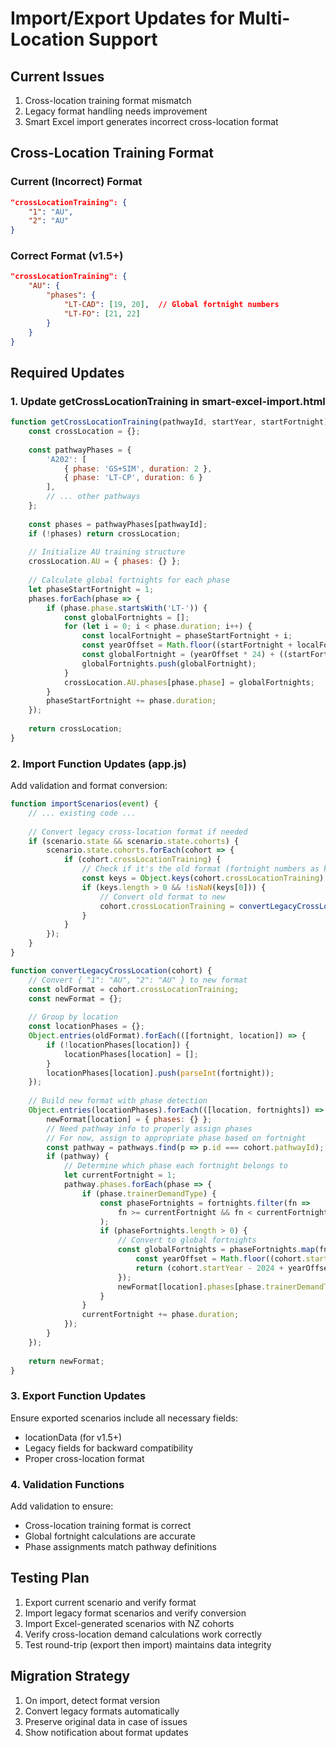 # Import/Export Updates for Multi-Location Support

## Current Issues
1. Cross-location training format mismatch
2. Legacy format handling needs improvement
3. Smart Excel import generates incorrect cross-location format

## Cross-Location Training Format

### Current (Incorrect) Format
```json
"crossLocationTraining": { 
    "1": "AU", 
    "2": "AU" 
}
```

### Correct Format (v1.5+)
```json
"crossLocationTraining": {
    "AU": {
        "phases": {
            "LT-CAD": [19, 20],  // Global fortnight numbers
            "LT-FO": [21, 22]
        }
    }
}
```

## Required Updates

### 1. Update getCrossLocationTraining in smart-excel-import.html
```javascript
function getCrossLocationTraining(pathwayId, startYear, startFortnight) {
    const crossLocation = {};
    
    const pathwayPhases = {
        'A202': [
            { phase: 'GS+SIM', duration: 2 },
            { phase: 'LT-CP', duration: 6 }
        ],
        // ... other pathways
    };
    
    const phases = pathwayPhases[pathwayId];
    if (!phases) return crossLocation;
    
    // Initialize AU training structure
    crossLocation.AU = { phases: {} };
    
    // Calculate global fortnights for each phase
    let phaseStartFortnight = 1;
    phases.forEach(phase => {
        if (phase.phase.startsWith('LT-')) {
            const globalFortnights = [];
            for (let i = 0; i < phase.duration; i++) {
                const localFortnight = phaseStartFortnight + i;
                const yearOffset = Math.floor((startFortnight + localFortnight - 2) / 24);
                const globalFortnight = (yearOffset * 24) + ((startFortnight + localFortnight - 2) % 24) + 1;
                globalFortnights.push(globalFortnight);
            }
            crossLocation.AU.phases[phase.phase] = globalFortnights;
        }
        phaseStartFortnight += phase.duration;
    });
    
    return crossLocation;
}
```

### 2. Import Function Updates (app.js)

Add validation and format conversion:
```javascript
function importScenarios(event) {
    // ... existing code ...
    
    // Convert legacy cross-location format if needed
    if (scenario.state && scenario.state.cohorts) {
        scenario.state.cohorts.forEach(cohort => {
            if (cohort.crossLocationTraining) {
                // Check if it's the old format (fortnight numbers as keys)
                const keys = Object.keys(cohort.crossLocationTraining);
                if (keys.length > 0 && !isNaN(keys[0])) {
                    // Convert old format to new
                    cohort.crossLocationTraining = convertLegacyCrossLocation(cohort);
                }
            }
        });
    }
}

function convertLegacyCrossLocation(cohort) {
    // Convert { "1": "AU", "2": "AU" } to new format
    const oldFormat = cohort.crossLocationTraining;
    const newFormat = {};
    
    // Group by location
    const locationPhases = {};
    Object.entries(oldFormat).forEach(([fortnight, location]) => {
        if (!locationPhases[location]) {
            locationPhases[location] = [];
        }
        locationPhases[location].push(parseInt(fortnight));
    });
    
    // Build new format with phase detection
    Object.entries(locationPhases).forEach(([location, fortnights]) => {
        newFormat[location] = { phases: {} };
        // Need pathway info to properly assign phases
        // For now, assign to appropriate phase based on fortnight
        const pathway = pathways.find(p => p.id === cohort.pathwayId);
        if (pathway) {
            // Determine which phase each fortnight belongs to
            let currentFortnight = 1;
            pathway.phases.forEach(phase => {
                if (phase.trainerDemandType) {
                    const phaseFortnights = fortnights.filter(fn => 
                        fn >= currentFortnight && fn < currentFortnight + phase.duration
                    );
                    if (phaseFortnights.length > 0) {
                        // Convert to global fortnights
                        const globalFortnights = phaseFortnights.map(fn => {
                            const yearOffset = Math.floor((cohort.startFortnight + fn - 2) / 24);
                            return (cohort.startYear - 2024 + yearOffset) * 24 + ((cohort.startFortnight + fn - 2) % 24) + 1;
                        });
                        newFormat[location].phases[phase.trainerDemandType] = globalFortnights;
                    }
                }
                currentFortnight += phase.duration;
            });
        }
    });
    
    return newFormat;
}
```

### 3. Export Function Updates

Ensure exported scenarios include all necessary fields:
- locationData (for v1.5+)
- Legacy fields for backward compatibility
- Proper cross-location format

### 4. Validation Functions

Add validation to ensure:
- Cross-location training format is correct
- Global fortnight calculations are accurate
- Phase assignments match pathway definitions

## Testing Plan

1. Export current scenario and verify format
2. Import legacy format scenarios and verify conversion
3. Import Excel-generated scenarios with NZ cohorts
4. Verify cross-location demand calculations work correctly
5. Test round-trip (export then import) maintains data integrity

## Migration Strategy

1. On import, detect format version
2. Convert legacy formats automatically
3. Preserve original data in case of issues
4. Show notification about format updates